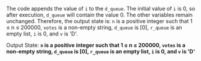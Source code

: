 The code appends the value of `i` to the `d_queue`. The initial value of `i` is 0, so after execution, `d_queue` will contain the value 0. The other variables remain unchanged. Therefore, the output state is: `n` is a positive integer such that 1 ≤ n ≤ 200000, `votes` is a non-empty string, `d_queue` is [0], `r_queue` is an empty list, `i` is 0, and `v` is 'D'.

Output State: **`n` is a positive integer such that 1 ≤ n ≤ 200000, `votes` is a non-empty string, `d_queue` is [0], `r_queue` is an empty list, `i` is 0, and `v` is 'D'**